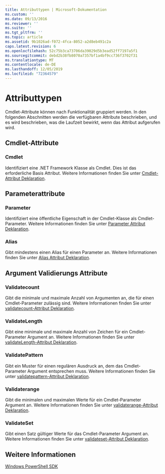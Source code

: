 ```yaml
---
title: Attributtypen | Microsoft-Dokumentation
ms.custom: ''
ms.date: 09/13/2016
ms.reviewer: ''
ms.suite: ''
ms.tgt_pltfrm: ''
ms.topic: article
ms.assetid: 9b1026ad-f072-4fca-8052-a2d8eb491c2a
caps.latest.revision: 6
ms.openlocfilehash: 52c75b3ca73706da39029d5b3ead52ff7197a5f1
ms.sourcegitcommit: debd2b38fb8070a7357bf1a4bf9cc736f3702f31
ms.translationtype: MT
ms.contentlocale: de-DE
ms.lasthandoff: 12/05/2019
ms.locfileid: "72364579"
---
```

# <a name="attribute-types"></a>Attributtypen

Cmdlet-Attribute können nach Funktionalität gruppiert werden.
In den folgenden Abschnitten werden die verfügbaren Attribute beschrieben, und es wird beschrieben, was die Laufzeit bewirkt, wenn das Attribut aufgerufen wird.

## <a name="cmdlet-attributes"></a>Cmdlet-Attribute

### <a name="cmdlet"></a>Cmdlet

Identifiziert eine .NET Framework Klasse als Cmdlet.
Dies ist das erforderliche Basis Attribut.
Weitere Informationen finden Sie unter [Cmdlet-Attribut Deklaration](./cmdlet-attribute-declaration.md).

## <a name="parameter-attributes"></a>Parameterattribute

### <a name="parameter"></a>Parameter

Identifiziert eine öffentliche Eigenschaft in der Cmdlet-Klasse als Cmdlet-Parameter.
Weitere Informationen finden Sie unter [Parameter Attribut Deklaration](./parameter-attribute-declaration.md).

### <a name="alias"></a>Alias

Gibt mindestens einen Alias für einen Parameter an.
Weitere Informationen finden Sie unter [Alias Attribut Deklaration](./alias-attribute-declaration.md).

## <a name="argument-validation-attributes"></a>Argument Validierungs Attribute

### <a name="validatecount"></a>Validatecount

Gibt die minimale und maximale Anzahl von Argumenten an, die für einen Cmdlet-Parameter zulässig sind.
Weitere Informationen finden Sie unter [validatecount-Attribut Deklaration](./validatecount-attribute-declaration.md).

### <a name="validatelength"></a>ValidateLength

Gibt eine minimale und maximale Anzahl von Zeichen für ein Cmdlet-Parameter Argument an.
Weitere Informationen finden Sie unter [validateLength-Attribut Deklaration](./validatelength-attribute-declaration.md).

### <a name="validatepattern"></a>ValidatePattern

Gibt ein Muster für einen regulären Ausdruck an, dem das Cmdlet-Parameter Argument entsprechen muss.
Weitere Informationen finden Sie unter [validatepattern-Attribut Deklaration](./validatepattern-attribute-declaration.md).

### <a name="validaterange"></a>Validaterange

Gibt die minimalen und maximalen Werte für ein Cmdlet-Parameter Argument an.
Weitere Informationen finden Sie unter [validaterange-Attribut Deklaration](./validaterange-attribute-declaration.md).

### <a name="validateset"></a>ValidateSet

Gibt einen Satz gültiger Werte für das Cmdlet-Parameter Argument an.
Weitere Informationen finden Sie unter [validateset-Attribut Deklaration](./validateset-attribute-declaration.md).

## <a name="see-also"></a>Weitere Informationen

[Windows PowerShell SDK](../windows-powershell-reference.md)

